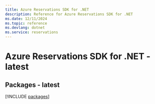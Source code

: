 ```yaml
---
title: Azure Reservations SDK for .NET
description: Reference for Azure Reservations SDK for .NET
ms.date: 12/11/2024
ms.topic: reference
ms.devlang: dotnet
ms.service: reservations
---
```

# Azure Reservations SDK for .NET - latest
## Packages - latest
[!INCLUDE [packages](reservations-index.md)]
